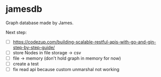 # jamesdb

Graph database made by James.

Next step:
- [ ] https://codezup.com/building-scalable-restful-apis-with-go-and-gin-step-by-step-guide/
- [ ] store Nodes in file storage -> csv
- [ ] file -> memory (don't hold graph in memory for now)
- [ ] create a test
- [ ] fix read api because custom unmarshal not working